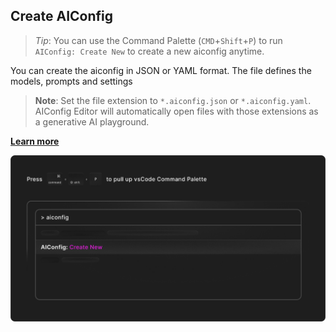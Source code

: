 ## Create AIConfig

> _Tip_: You can use the Command Palette (`CMD`+`Shift`+`P`) to run `AIConfig: Create New` to create a new aiconfig anytime.

You can create the aiconfig in JSON or YAML format. The file defines the models, prompts and settings

> **Note**: Set the file extension to `*.aiconfig.json` or `*.aiconfig.yaml`. AIConfig Editor will automatically open files with those extensions as a generative AI playground.

**[Learn more](https://aiconfig.lastmileai.dev/docs/editor)**

![alt](create.png)
